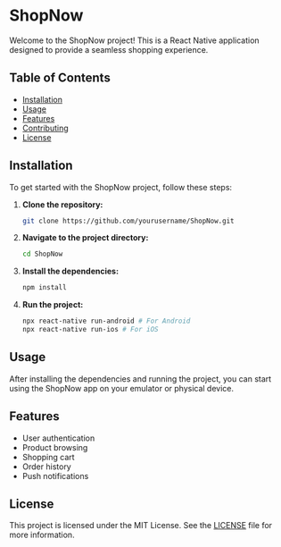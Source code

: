 # ShopNow

Welcome to the ShopNow project! This is a React Native application designed to provide a seamless shopping experience.

## Table of Contents

- [Installation](#installation)
- [Usage](#usage)
- [Features](#features)
- [Contributing](#contributing)
- [License](#license)

## Installation

To get started with the ShopNow project, follow these steps:

1. **Clone the repository:**
   ```sh
   git clone https://github.com/yourusername/ShopNow.git
   ```
2. **Navigate to the project directory:**
   ```sh
   cd ShopNow
   ```
3. **Install the dependencies:**
   ```sh
   npm install
   ```
4. **Run the project:**
   ```sh
   npx react-native run-android # For Android
   npx react-native run-ios # For iOS
   ```

## Usage

After installing the dependencies and running the project, you can start using the ShopNow app on your emulator or physical device.

## Features

- User authentication
- Product browsing
- Shopping cart
- Order history
- Push notifications

## License

This project is licensed under the MIT License. See the [LICENSE](LICENSE) file for more information.

